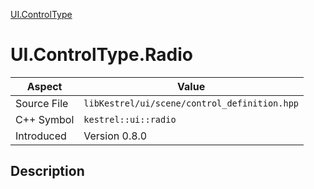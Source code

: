[UI.ControlType](index.md)
# UI.ControlType.Radio
| Aspect | Value |
| --- | --- |
| Source File | `libKestrel/ui/scene/control_definition.hpp` |
| C++ Symbol | `kestrel::ui::radio` |
| Introduced | Version 0.8.0 |
## Description
